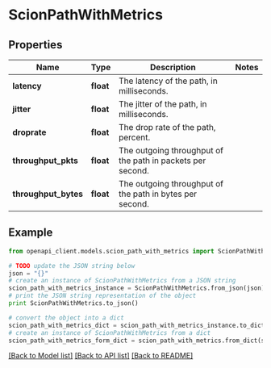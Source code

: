 # ScionPathWithMetrics


## Properties

Name | Type | Description | Notes
------------ | ------------- | ------------- | -------------
**latency** | **float** | The latency of the path, in milliseconds. | 
**jitter** | **float** | The jitter of the path, in milliseconds. | 
**droprate** | **float** | The drop rate of the path, percent. | 
**throughput_pkts** | **float** | The outgoing throughput of the path in packets per second. | 
**throughput_bytes** | **float** | The outgoing throughput of the path in bytes per second. | 

## Example

```python
from openapi_client.models.scion_path_with_metrics import ScionPathWithMetrics

# TODO update the JSON string below
json = "{}"
# create an instance of ScionPathWithMetrics from a JSON string
scion_path_with_metrics_instance = ScionPathWithMetrics.from_json(json)
# print the JSON string representation of the object
print ScionPathWithMetrics.to_json()

# convert the object into a dict
scion_path_with_metrics_dict = scion_path_with_metrics_instance.to_dict()
# create an instance of ScionPathWithMetrics from a dict
scion_path_with_metrics_form_dict = scion_path_with_metrics.from_dict(scion_path_with_metrics_dict)
```
[[Back to Model list]](../README.md#documentation-for-models) [[Back to API list]](../README.md#documentation-for-api-endpoints) [[Back to README]](../README.md)


